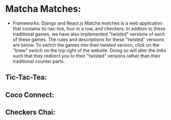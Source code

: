 # Matcha Matches:
- Frameworks: Django and React.js
Matcha matches is a web application that contains tic-tac-toe, four in a row, and checkers. 
In addtion to these traditional games, we have also implemented "twisted" versions of each of these games.
The rules and descriptions for these "twisted" versions are below. To switch the games into their twisted version,
click on the "brew" switch on the top right of the website. Doing so will alter the links such that they redirect
you to their "twisted" versions rather than their traditional counter parts. 

## Tic-Tac-Tea:

## Coco Connect:

## Checkers Chai:
